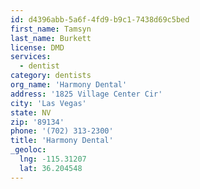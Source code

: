 ```yaml
---
id: d4396abb-5a6f-4fd9-b9c1-7438d69c5bed
first_name: Tamsyn
last_name: Burkett
license: DMD
services:
  - dentist
category: dentists
org_name: 'Harmony Dental'
address: '1825 Village Center Cir'
city: 'Las Vegas'
state: NV
zip: '89134'
phone: '(702) 313-2300'
title: 'Harmony Dental'
_geoloc:
  lng: -115.31207
  lat: 36.204548
---
```

